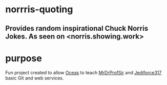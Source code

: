 # norrris-quoting
Provides random inspirational Chuck Norris Jokes.
As seen on <norris.showing.work>
---
# purpose
Fun project created to allow  [Oceas](https://github.com/Oceas) to teach [MrDrProfSir](https://github.com/MrDrProfSir) and [Jediforce317](https://github.com/Jediforce317) basic Git and web services.
